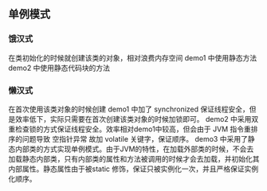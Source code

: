## 单例模式
### 饿汉式
在类初始化的时候就创建该类的对象，相对浪费内存空间
demo1 中使用静态方法
demo2 中使用静态代码块的方法

### 懒汉式
在首次使用该类对象的时候创建
demo1 中加了 synchronized 保证线程安全，但是效率低下，实际只需要在首次创建该类对象的时候加锁即可。
demo2 中采用双重检查锁的方式保证线程安全。效率相对demo1中较高，但会由于 JVM 指令重排序的问题导致 空指针异常
故加 volatile 关键字，保证顺序。
demo3 中采用了静态内部类的方式实现单例模式。由于JVM的特性，在加载外部类的时候，不会去加载静态内部类，只有内部类的属性和方法被调用的时候才会去加载，并初始化其内部属性。静态属性由于被static 修饰，保证只被实例化一次，并且严格保证实例化顺序。
